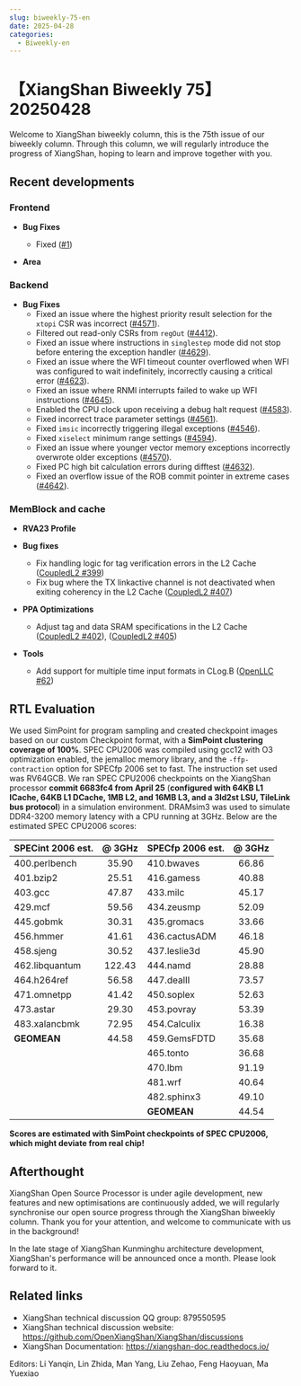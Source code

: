 ```yaml
---
slug: biweekly-75-en
date: 2025-04-28
categories:
  - Biweekly-en
---
```


# 【XiangShan Biweekly 75】20250428

Welcome to XiangShan biweekly column, this is the 75th issue of our biweekly column. Through this column, we will regularly introduce the progress of XiangShan, hoping to learn and improve together with you.

<!-- more -->
## Recent developments

### Frontend

- **Bug Fixes**
    - Fixed ([#1](https://github.com/OpenXiangShan/XiangShan/pull/1))

- **Area**

### Backend

- **Bug Fixes**  
    - Fixed an issue where the highest priority result selection for the `xtopi` CSR was incorrect ([#4571](https://github.com/OpenXiangShan/XiangShan/pull/4571)).  
    - Filtered out read-only CSRs from `regOut` ([#4412](https://github.com/OpenXiangShan/XiangShan/pull/4412)).  
    - Fixed an issue where instructions in `singlestep` mode did not stop before entering the exception handler ([#4629](https://github.com/OpenXiangShan/XiangShan/pull/4629)).  
    - Fixed an issue where the WFI timeout counter overflowed when WFI was configured to wait indefinitely, incorrectly causing a critical error ([#4623](https://github.com/OpenXiangShan/XiangShan/pull/4623)).  
    - Fixed an issue where RNMI interrupts failed to wake up WFI instructions ([#4645](https://github.com/OpenXiangShan/XiangShan/pull/4645)).  
    - Enabled the CPU clock upon receiving a debug halt request ([#4583](https://github.com/OpenXiangShan/XiangShan/pull/4583)).  
    - Fixed incorrect trace parameter settings ([#4561](https://github.com/OpenXiangShan/XiangShan/pull/4561)).  
    - Fixed `imsic` incorrectly triggering illegal exceptions ([#4546](https://github.com/OpenXiangShan/XiangShan/pull/4546)).  
    - Fixed `xiselect` minimum range settings ([#4594](https://github.com/OpenXiangShan/XiangShan/pull/4594)).  
    - Fixed an issue where younger vector memory exceptions incorrectly overwrote older exceptions ([#4570](https://github.com/OpenXiangShan/XiangShan/pull/4570)).  
    - Fixed PC high bit calculation errors during difftest ([#4632](https://github.com/OpenXiangShan/XiangShan/pull/4632)).  
    - Fixed an overflow issue of the ROB commit pointer in extreme cases ([#4642](https://github.com/OpenXiangShan/XiangShan/pull/4642)).

### MemBlock and cache

- **RVA23 Profile**

- **Bug fixes**
  - Fix handling logic for tag verification errors in the L2 Cache ([CoupledL2 #399](https://github.com/OpenXiangShan/CoupledL2/pull/399))
  - Fix bug where the TX linkactive channel is not deactivated when exiting coherency in the L2 Cache ([CoupledL2 #407](https://github.com/OpenXiangShan/CoupledL2/pull/407))

- **PPA Optimizations**
  - Adjust tag and data SRAM specifications in the L2 Cache ([CoupledL2 #402](https://github.com/OpenXiangShan/CoupledL2/pull/402)), ([CoupledL2 #405](https://github.com/OpenXiangShan/CoupledL2/pull/405))

- **Tools**
  - Add support for multiple time input formats in CLog.B ([OpenLLC #62](https://github.com/OpenXiangShan/OpenLLC/pull/62))

## RTL Evaluation

We used SimPoint for program sampling and created checkpoint images based on our custom Checkpoint format, with a **SimPoint clustering coverage of 100%**. SPEC CPU2006 was compiled using gcc12 with O3 optimization enabled, the jemalloc memory library, and the `-ffp-contraction` option for SPECfp 2006 set to fast. The instruction set used was RV64GCB. We ran SPEC CPU2006 checkpoints on the XiangShan processor **commit 6683fc4 from April 25** (**configured with 64KB L1 ICache, 64KB L1 DCache, 1MB L2, and 16MB L3, and a 3ld2st LSU, TileLink bus protocol**) in a simulation environment. DRAMsim3 was used to simulate DDR4-3200 memory latency with a CPU running at 3GHz. Below are the estimated SPEC CPU2006 scores:

| SPECint 2006 est. | @ 3GHz | SPECfp 2006 est.  | @ 3GHz |
| :---------------- | :----: | :---------------- | :----: |
| 400.perlbench     | 35.90  | 410.bwaves        | 66.86  |
| 401.bzip2         | 25.51  | 416.gamess        | 40.88  |
| 403.gcc           | 47.87  | 433.milc          | 45.17  |
| 429.mcf           | 59.56  | 434.zeusmp        | 52.09  |
| 445.gobmk         | 30.31  | 435.gromacs       | 33.66  |
| 456.hmmer         | 41.61  | 436.cactusADM     | 46.18  |
| 458.sjeng         | 30.52  | 437.leslie3d      | 45.90  |
| 462.libquantum    | 122.43 | 444.namd          | 28.88  |
| 464.h264ref       | 56.58  | 447.dealII        | 73.57  |
| 471.omnetpp       | 41.42  | 450.soplex        | 52.63  |
| 473.astar         | 29.30  | 453.povray        | 53.39  |
| 483.xalancbmk     | 72.95  | 454.Calculix      | 16.38  |
| **GEOMEAN**       | 44.58  | 459.GemsFDTD      | 35.68  |
|                   |        | 465.tonto         | 36.68  |
|                   |        | 470.lbm           | 91.19  |
|                   |        | 481.wrf           | 40.64  |
|                   |        | 482.sphinx3       | 49.10  |
|                   |        | **GEOMEAN**       | 44.54  |

**Scores are estimated with SimPoint checkpoints of SPEC CPU2006, which might deviate from real chip!**

## Afterthought

XiangShan Open Source Processor is under agile development, new features and new optimisations are continuously added, we will regularly synchronise our open source progress through the XiangShan biweekly column. Thank you for your attention, and welcome to communicate with us in the background!

In the late stage of XiangShan Kunminghu architecture development, XiangShan's performance will be announced once a month. Please look forward to it.

## Related links

* XiangShan technical discussion QQ group: 879550595
* XiangShan technical discussion website: https://github.com/OpenXiangShan/XiangShan/discussions
* XiangShan Documentation: https://xiangshan-doc.readthedocs.io/

Editors: Li Yanqin, Lin Zhida, Man Yang, Liu Zehao, Feng Haoyuan, Ma Yuexiao